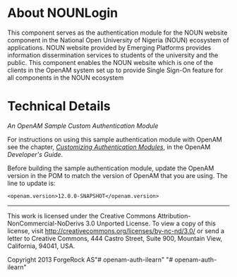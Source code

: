 # About NOUNLogin
This component serves as the authentication module for the NOUN website component in the National Open University of Nigeria (NOUN) ecosystem of applications. NOUN website provided by Emerging Platforms provides 
information dissermination services to students of the university and the public. This component enables the NOUN website which is one of the clients in the OpenAM system set up to provide 
Single Sign-On feature for all components in the NOUN ecosystem


# Technical Details

*An OpenAM Sample Custom Authentication Module*

For instructions on using this sample authentication
module with OpenAM see the chapter,
*[Customizing Authentication Modules](http://openam.forgerock.org/openam-documentation/openam-doc-source/doc/dev-guide/index/chap-auth-spi.html)*,
in the OpenAM *Developer's Guide*.

Before building the sample authentication module, update
the OpenAM version in the POM to match the version of OpenAM
that you are using. The line to update is:

    <openam.version>12.0.0-SNAPSHOT</openam.version>

* * *
This work is licensed under the Creative Commons
Attribution-NonCommercial-NoDerivs 3.0 Unported License.
To view a copy of this license, visit
<http://creativecommons.org/licenses/by-nc-nd/3.0/>
or send a letter to Creative Commons, 444 Castro Street,
Suite 900, Mountain View, California, 94041, USA.

Copyright 2013 ForgeRock AS"# openam-auth-ilearn" 
"# openam-auth-ilearn" 
